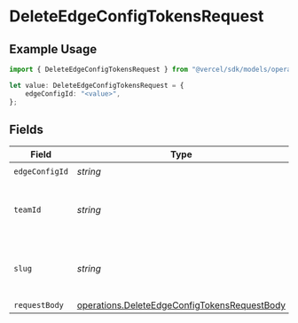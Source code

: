 # DeleteEdgeConfigTokensRequest

## Example Usage

```typescript
import { DeleteEdgeConfigTokensRequest } from "@vercel/sdk/models/operations";

let value: DeleteEdgeConfigTokensRequest = {
    edgeConfigId: "<value>",
};
```

## Fields

| Field                                                                                                        | Type                                                                                                         | Required                                                                                                     | Description                                                                                                  |
| ------------------------------------------------------------------------------------------------------------ | ------------------------------------------------------------------------------------------------------------ | ------------------------------------------------------------------------------------------------------------ | ------------------------------------------------------------------------------------------------------------ |
| `edgeConfigId`                                                                                               | *string*                                                                                                     | :heavy_check_mark:                                                                                           | N/A                                                                                                          |
| `teamId`                                                                                                     | *string*                                                                                                     | :heavy_minus_sign:                                                                                           | The Team identifier to perform the request on behalf of.                                                     |
| `slug`                                                                                                       | *string*                                                                                                     | :heavy_minus_sign:                                                                                           | The Team slug to perform the request on behalf of.                                                           |
| `requestBody`                                                                                                | [operations.DeleteEdgeConfigTokensRequestBody](../../models/operations/deleteedgeconfigtokensrequestbody.md) | :heavy_minus_sign:                                                                                           | N/A                                                                                                          |